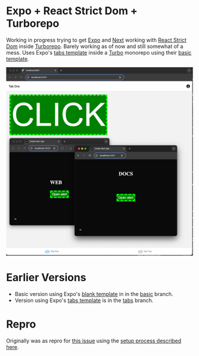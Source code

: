 # Expo + React Strict Dom + Turborepo 
Working in progress trying to get [Expo](https://expo.dev/) and [Next](https://nextjs.org/) working with [React Strict Dom](https://github.com/facebook/react-strict-dom) inside [Turborepo](https://turbo.build/). Barely working as of now and still somewhat of a mess. Uses Expo's [tabs template](https://github.com/expo/expo/tree/main/templates/expo-template-tabs) inside a [Turbo](https://turbo.build/repo/docs) monorepo using their [basic template](https://github.com/vercel/turborepo/tree/main/examples/basic).

![screenshot](./screenshot.png)
 
# Earlier Versions
- Basic version using Expo's [blank template](https://github.com/expo/expo/tree/main/templates/expo-template-blank) in in the [basic](https://github.com/stephenhandley/expo-rsd/tree/basic) branch.
- Version using Expo's [tabs template](https://github.com/expo/expo/tree/main/templates/expo-template-tabs) is in the [tabs](https://github.com/stephenhandley/expo-rsd/tree/tabs) branch.

# Repro
Originally was as repro for [this issue](https://github.com/facebook/react-strict-dom/issues/281) using the [setup process described here](./setup.md).


